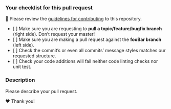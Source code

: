 ### Your checklist for this pull request

🚨 Please review the [guidelines for contributing](./CONTRIBUTING.md) to this repository.

- \[ \] Make sure you are requesting to **pull a topic/feature/bugfix branch** (right side). Don’t request your master!
- \[ \] Make sure you are making a pull request against the **fooBar branch** (left side).
- \[ \] Check the commit’s or even all commits’ message styles matches our requested structure.
- \[ \] Check your code additions will fail neither code linting checks nor unit test.

### Description

Please describe your pull request.

❤️ Thank you!
